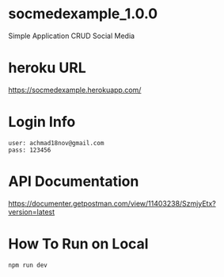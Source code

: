 # socmedexample_1.0.0
Simple Application CRUD Social Media

# heroku URL
https://socmedexample.herokuapp.com/

# Login Info
    user: achmad18nov@gmail.com
    pass: 123456
  
# API Documentation
https://documenter.getpostman.com/view/11403238/SzmjyEtx?version=latest

# How To Run on Local
    npm run dev